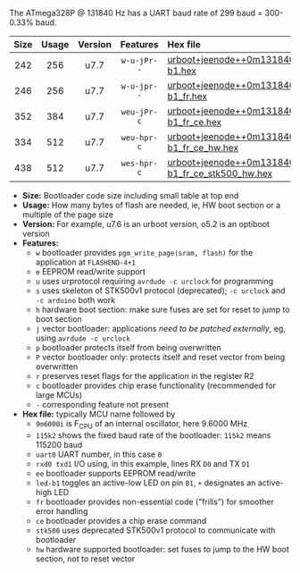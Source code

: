 The ATmega328P @ 131840 Hz has a UART baud rate of 299 baud = 300-0.33% baud.

|Size|Usage|Version|Features|Hex file|
|:-:|:-:|:-:|:-:|:--|
|242|256|u7.7|`w-u-jPr--`|[urboot+jeenode++0m131840i++++0k3_uart0_rxd0_txd1_led-b1.hex](https://raw.githubusercontent.com/stefanrueger/urboot.hex/main/boards/jeenode/internal_oscillator/fint++0m131840_Hz/br++++0k3_bps/urboot+jeenode++0m131840i++++0k3_uart0_rxd0_txd1_led-b1.hex)|
|246|256|u7.7|`w-u-jpr--`|[urboot+jeenode++0m131840i++++0k3_uart0_rxd0_txd1_led-b1_fr.hex](https://raw.githubusercontent.com/stefanrueger/urboot.hex/main/boards/jeenode/internal_oscillator/fint++0m131840_Hz/br++++0k3_bps/urboot+jeenode++0m131840i++++0k3_uart0_rxd0_txd1_led-b1_fr.hex)|
|352|384|u7.7|`weu-jPr-c`|[urboot+jeenode++0m131840i++++0k3_uart0_rxd0_txd1_ee_led-b1_fr_ce.hex](https://raw.githubusercontent.com/stefanrueger/urboot.hex/main/boards/jeenode/internal_oscillator/fint++0m131840_Hz/br++++0k3_bps/urboot+jeenode++0m131840i++++0k3_uart0_rxd0_txd1_ee_led-b1_fr_ce.hex)|
|334|512|u7.7|`weu-hpr-c`|[urboot+jeenode++0m131840i++++0k3_uart0_rxd0_txd1_ee_led-b1_fr_ce_hw.hex](https://raw.githubusercontent.com/stefanrueger/urboot.hex/main/boards/jeenode/internal_oscillator/fint++0m131840_Hz/br++++0k3_bps/urboot+jeenode++0m131840i++++0k3_uart0_rxd0_txd1_ee_led-b1_fr_ce_hw.hex)|
|438|512|u7.7|`wes-hpr-c`|[urboot+jeenode++0m131840i++++0k3_uart0_rxd0_txd1_ee_led-b1_fr_ce_stk500_hw.hex](https://raw.githubusercontent.com/stefanrueger/urboot.hex/main/boards/jeenode/internal_oscillator/fint++0m131840_Hz/br++++0k3_bps/urboot+jeenode++0m131840i++++0k3_uart0_rxd0_txd1_ee_led-b1_fr_ce_stk500_hw.hex)|

- **Size:** Bootloader code size including small table at top end
- **Usage:** How many bytes of flash are needed, ie, HW boot section or a multiple of the page size
- **Version:** For example, u7.6 is an urboot version, o5.2 is an optiboot version
- **Features:**
  + `w` bootloader provides `pgm_write_page(sram, flash)` for the application at `FLASHEND-4+1`
  + `e` EEPROM read/write support
  + `u` uses urprotocol requiring `avrdude -c urclock` for programming
  + `s` uses skeleton of STK500v1 protocol (deprecated); `-c urclock` and `-c arduino` both work
  + `h` hardware boot section: make sure fuses are set for reset to jump to boot section
  + `j` vector bootloader: applications *need to be patched externally*, eg, using `avrdude -c urclock`
  + `p` bootloader protects itself from being overwritten
  + `P` vector bootloader only: protects itself and reset vector from being overwritten
  + `r` preserves reset flags for the application in the register R2
  + `c` bootloader provides chip erase functionality (recommended for large MCUs)
  + `-` corresponding feature not present
- **Hex file:** typically MCU name followed by
  + `9m6000i` is F<sub>CPU</sub> of an internal oscillator, here 9.6000 MHz
  + `115k2` shows the fixed baud rate of the bootloader: `115k2` means 115200 baud
  + `uart0` UART number, in this case `0`
  + `rxd0 txd1` I/O using, in this example, lines RX `D0` and TX `D1`
  + `ee` bootloader supports EEPROM read/write
  + `led-b1` toggles an active-low LED on pin `B1`, `+` designates an active-high LED
  + `fr` bootloader provides non-essential code ("frills") for smoother error handling
  + `ce` bootloader provides a chip erase command
  + `stk500` uses deprecated STK500v1 protocol to communicate with bootloader
  + `hw` hardware supported bootloader: set fuses to jump to the HW boot section, not to reset vector
